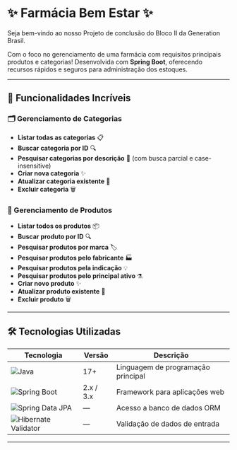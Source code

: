 # ✨ Farmácia Bem Estar ✨

Seja bem-vindo ao nosso Projeto de conclusão do Bloco II da Generation Brasil.

Com o foco no gerenciamento de uma farmácia com requisitos principais produtos e categorias! Desenvolvida com **Spring Boot**, oferecendo recursos rápidos e seguros para administração dos estoques.

---

## 🚀 Funcionalidades Incríveis

### 🗂️ Gerenciamento de Categorias
- **Listar todas as categorias** 📋
- **Buscar categoria por ID** 🔍
- **Pesquisar categorias por descrição** 📝 (com busca parcial e case-insensitive)
- **Criar nova categoria** ✨
- **Atualizar categoria existente** 🔄
- **Excluir categoria** 🗑️

### 💊 Gerenciamento de Produtos
- **Listar todos os produtos** 📦
- **Buscar produto por ID** 🔍
- **Pesquisar produtos por marca** 🏷️
- **Pesquisar produtos pelo fabricante** 🏭
- **Pesquisar produtos pela indicação** 💡
- **Pesquisar produtos pelo principal ativo** ⚗️
- **Criar novo produto** ✨
- **Atualizar produto existente** 🔄
- **Excluir produto** 🗑️

---

## 🛠️ Tecnologias Utilizadas

| Tecnologia             | Versão     | Descrição                                              |
|------------------------|------------|--------------------------------------------------------|
| ![Java](https://img.shields.io/badge/Java-17-blue) | 17+        | Linguagem de programação principal                     |
| ![Spring Boot](https://img.shields.io/badge/Spring%20Boot-2.x%20/%203.x-brightgreen) | 2.x / 3.x | Framework para aplicações web                          |
| ![Spring Data JPA](https://img.shields.io/badge/Spring%20Data%20JPA-brightyellow) | —          | Acesso a banco de dados ORM                           |
| ![Hibernate Validator](https://img.shields.io/badge/Validator-brightblue) | —          | Validação de dados de entrada                         |

---
